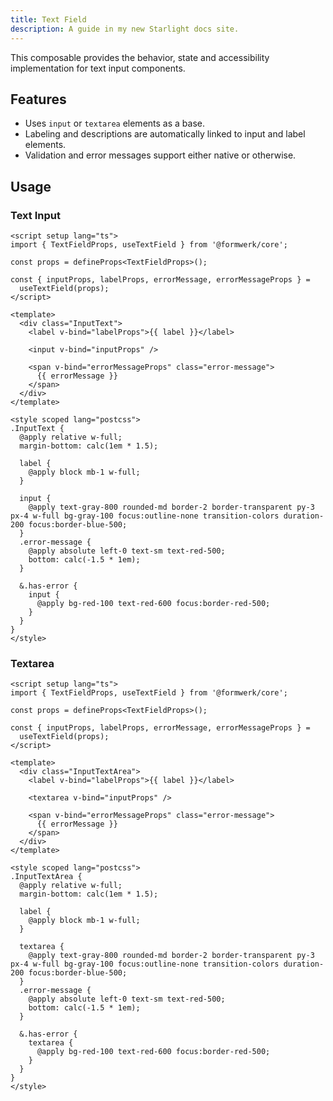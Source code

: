 ```yaml
---
title: Text Field
description: A guide in my new Starlight docs site.
---
```


This composable provides the behavior, state and accessibility implementation for text input components.

## Features

- Uses `input` or `textarea` elements as a base.
- Labeling and descriptions are automatically linked to input and label elements.
- Validation and error messages support either native or otherwise.

## Usage

### Text Input

```vue
<script setup lang="ts">
import { TextFieldProps, useTextField } from '@formwerk/core';

const props = defineProps<TextFieldProps>();

const { inputProps, labelProps, errorMessage, errorMessageProps } =
  useTextField(props);
</script>

<template>
  <div class="InputText">
    <label v-bind="labelProps">{{ label }}</label>

    <input v-bind="inputProps" />

    <span v-bind="errorMessageProps" class="error-message">
      {{ errorMessage }}
    </span>
  </div>
</template>

<style scoped lang="postcss">
.InputText {
  @apply relative w-full;
  margin-bottom: calc(1em * 1.5);

  label {
    @apply block mb-1 w-full;
  }

  input {
    @apply text-gray-800 rounded-md border-2 border-transparent py-3 px-4 w-full bg-gray-100 focus:outline-none transition-colors duration-200 focus:border-blue-500;
  }
  .error-message {
    @apply absolute left-0 text-sm text-red-500;
    bottom: calc(-1.5 * 1em);
  }

  &.has-error {
    input {
      @apply bg-red-100 text-red-600 focus:border-red-500;
    }
  }
}
</style>
```

### Textarea

```vue
<script setup lang="ts">
import { TextFieldProps, useTextField } from '@formwerk/core';

const props = defineProps<TextFieldProps>();

const { inputProps, labelProps, errorMessage, errorMessageProps } =
  useTextField(props);
</script>

<template>
  <div class="InputTextArea">
    <label v-bind="labelProps">{{ label }}</label>

    <textarea v-bind="inputProps" />

    <span v-bind="errorMessageProps" class="error-message">
      {{ errorMessage }}
    </span>
  </div>
</template>

<style scoped lang="postcss">
.InputTextArea {
  @apply relative w-full;
  margin-bottom: calc(1em * 1.5);

  label {
    @apply block mb-1 w-full;
  }

  textarea {
    @apply text-gray-800 rounded-md border-2 border-transparent py-3 px-4 w-full bg-gray-100 focus:outline-none transition-colors duration-200 focus:border-blue-500;
  }
  .error-message {
    @apply absolute left-0 text-sm text-red-500;
    bottom: calc(-1.5 * 1em);
  }

  &.has-error {
    textarea {
      @apply bg-red-100 text-red-600 focus:border-red-500;
    }
  }
}
</style>
```
